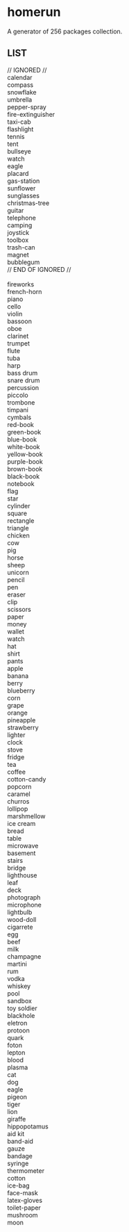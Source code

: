# homerun

A generator of 256 packages collection.

## LIST

// IGNORED //<br/>
calendar <br/>
compass <br/>
snowflake <br/>
umbrella <br/>
pepper-spray <br/>
fire-extinguisher <br/>
taxi-cab <br/>
flashlight <br/>
tennis <br/>
tent <br/>
bullseye <br/>
watch <br/>
eagle <br/>
placard <br/>
gas-station <br/>
sunflower <br/>
sunglasses <br/>
christmas-tree <br/>
guitar <br/>
telephone <br/>
camping <br/>
joystick <br/>
toolbox <br/>
trash-can <br/>
magnet <br/>
bubblegum <br/>
// END OF IGNORED //
<br/>
<br/>
fireworks <br/>
french-horn <br/>
piano <br/>
cello <br/>
violin <br/>
bassoon <br/>
oboe <br/>
clarinet <br/>
trumpet <br/>
flute <br/>
tuba <br/>
harp <br/>
bass drum <br/>
snare drum <br/>
percussion <br/>
piccolo <br/>
trombone <br/>
timpani <br/>
cymbals <br/>
red-book <br/>
green-book <br/>
blue-book <br/>
white-book <br/>
yellow-book <br/>
purple-book <br/>
brown-book <br/>
black-book <br/>
notebook <br/>
flag <br/>
star <br/>
cylinder <br/>
square <br/>
rectangle <br/>
triangle <br/>
chicken <br/>
cow <br/>
pig <br/>
horse <br/>
sheep <br/>
unicorn <br/>
pencil <br/>
pen <br/>
eraser <br/>
clip <br/>
scissors <br/>
paper <br/>
money <br/>
wallet <br/>
watch <br/>
hat <br/>
shirt <br/>
pants <br/>
apple <br/>
banana <br/>
berry <br/>
blueberry <br/>
corn <br/>
grape <br/>
orange <br/>
pineapple <br/>
strawberry <br/>
lighter <br/>
clock <br/>
stove <br/>
fridge <br/>
tea <br/>
coffee <br/>
cotton-candy <br/>
popcorn <br/>
caramel <br/>
churros <br/>
lollipop <br/>
marshmellow <br/>
ice cream <br/>
bread <br/>
table <br/>
microwave <br/>
basement <br/>
stairs <br/>
bridge <br/>
lighthouse <br/> 
leaf <br/>
deck <br/>
photograph <br/>
microphone <br/>
lightbulb <br/>
wood-doll <br/>
cigarrete <br/>
egg <br/>
beef <br/>
milk <br/>
champagne <br/>
martini <br/>
rum <br/>
vodka <br/>
whiskey <br/>
pool <br/>
sandbox <br/>
toy soldier <br/>
blackhole <br/>
eletron <br/>
protoon <br/>
quark <br/>
foton <br/>
lepton <br/>
blood <br/>
plasma <br/>
cat <br/>
dog <br/>
eagle <br/>
pigeon <br/>
tiger <br/>
lion <br/>
giraffe <br/>
hippopotamus <br/>
aid kit <br/>
band-aid <br/>
gauze <br/>
bandage <br/>
syringe <br/>
thermometer <br/>
cotton <br/>
ice-bag <br/>
face-mask <br/>
latex-gloves <br/>
toilet-paper <br/>
mushroom <br/>
moon <br/>
